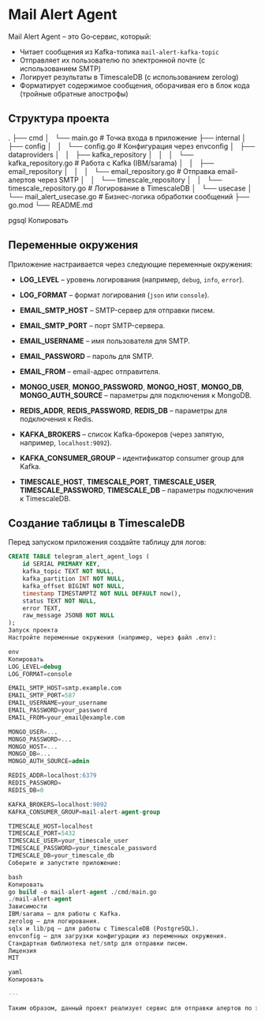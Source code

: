 # Mail Alert Agent

Mail Alert Agent – это Go‑сервис, который:
- Читает сообщения из Kafka-топика `mail-alert-kafka-topic`
- Отправляет их пользователю по электронной почте (с использованием SMTP)
- Логирует результаты в TimescaleDB (с использованием zerolog)
- Форматирует содержимое сообщения, оборачивая его в блок кода (тройные обратные апострофы)

## Структура проекта

. ├── cmd │   └── main.go # Точка входа в приложение ├── internal │   ├── config │   │   └── config.go # Конфигурация через envconfig │   ├── dataproviders │   │   ├── kafka_repository │   │   │   └── kafka_repository.go # Работа с Kafka (IBM/sarama) │   │   ├── email_repository │   │   │   └── email_repository.go # Отправка email-алертов через SMTP │   │   └── timescale_repository │   │   └── timescale_repository.go # Логирование в TimescaleDB │   └── usecase │   └── mail_alert_usecase.go # Бизнес-логика обработки сообщений ├── go.mod └── README.md

pgsql
Копировать

## Переменные окружения

Приложение настраивается через следующие переменные окружения:

- **LOG_LEVEL** – уровень логирования (например, `debug`, `info`, `error`).
- **LOG_FORMAT** – формат логирования (`json` или `console`).

- **EMAIL_SMTP_HOST** – SMTP-сервер для отправки писем.
- **EMAIL_SMTP_PORT** – порт SMTP-сервера.
- **EMAIL_USERNAME** – имя пользователя для SMTP.
- **EMAIL_PASSWORD** – пароль для SMTP.
- **EMAIL_FROM** – email-адрес отправителя.

- **MONGO_USER**, **MONGO_PASSWORD**, **MONGO_HOST**, **MONGO_DB**, **MONGO_AUTH_SOURCE** – параметры для подключения к MongoDB.
- **REDIS_ADDR**, **REDIS_PASSWORD**, **REDIS_DB** – параметры для подключения к Redis.
- **KAFKA_BROKERS** – список Kafka-брокеров (через запятую, например, `localhost:9092`).
- **KAFKA_CONSUMER_GROUP** – идентификатор consumer group для Kafka.
- **TIMESCALE_HOST**, **TIMESCALE_PORT**, **TIMESCALE_USER**, **TIMESCALE_PASSWORD**, **TIMESCALE_DB** – параметры подключения к TimescaleDB.

## Создание таблицы в TimescaleDB

Перед запуском приложения создайте таблицу для логов:

```sql
CREATE TABLE telegram_alert_agent_logs (
    id SERIAL PRIMARY KEY,
    kafka_topic TEXT NOT NULL,
    kafka_partition INT NOT NULL,
    kafka_offset BIGINT NOT NULL,
    timestamp TIMESTAMPTZ NOT NULL DEFAULT now(),
    status TEXT NOT NULL,
    error TEXT,
    raw_message JSONB NOT NULL
);
Запуск проекта
Настройте переменные окружения (например, через файл .env):

env
Копировать
LOG_LEVEL=debug
LOG_FORMAT=console

EMAIL_SMTP_HOST=smtp.example.com
EMAIL_SMTP_PORT=587
EMAIL_USERNAME=your_username
EMAIL_PASSWORD=your_password
EMAIL_FROM=your_email@example.com

MONGO_USER=...
MONGO_PASSWORD=...
MONGO_HOST=...
MONGO_DB=...
MONGO_AUTH_SOURCE=admin

REDIS_ADDR=localhost:6379
REDIS_PASSWORD=
REDIS_DB=0

KAFKA_BROKERS=localhost:9092
KAFKA_CONSUMER_GROUP=mail-alert-agent-group

TIMESCALE_HOST=localhost
TIMESCALE_PORT=5432
TIMESCALE_USER=your_timescale_user
TIMESCALE_PASSWORD=your_timescale_password
TIMESCALE_DB=your_timescale_db
Соберите и запустите приложение:

bash
Копировать
go build -o mail-alert-agent ./cmd/main.go
./mail-alert-agent
Зависимости
IBM/sarama – для работы с Kafka.
zerolog – для логирования.
sqlx и lib/pq – для работы с TimescaleDB (PostgreSQL).
envconfig – для загрузки конфигурации из переменных окружения.
Стандартная библиотека net/smtp для отправки писем.
Лицензия
MIT

yaml
Копировать

---

Таким образом, данный проект реализует сервис для отправки алертов по электронной почте. Он читает сообщения из Kafka, формирует письмо (оборачивая содержимое события в блок кода), отправляет письмо через SMTP и логирует результаты в TimescaleDB, а также логирует этапы инициализации репозиториев.